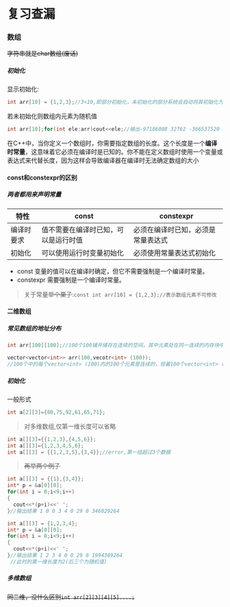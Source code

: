 # 复习查漏
### 数组
~~字符串就是char数组(废话)~~
#####  初始化
显示初始化:
```c++
int arr[10] = {1,2,3};//3<10,即部分初始化，未初始化的部分系统会自动将其初始化为0
```
若未初始化则数组内元素为随机值
```c++
int arr[10];for(int ele:arr)cout<<ele;//输出-97186008 32762 -366537520 32759 2 0 2 32759 8 0
```
在C++中，当你定义一个数组时，你需要指定数组的长度。这个长度是一个**编译时常量**，这意味着它必须在编译时是已知的。你不能在定义数组时使用一个变量或表达式来代替长度，因为这样会导致编译器在编译时无法确定数组的大小

#### const和constexpr的区别
##### 两者都用来声明常量
|特性|const|constexpr|
|-----|-----|-----|
|编译时要求|值不需要在编译时已知，可以是运行时值|必须在编译时已知，必须是常量表达式|
|初始化|可以使用运行时变量初始化|必须使用常量表达式初始化|

+ const 变量的值可以在编译时确定，但它不需要强制是一个编译时常量。
+ constexpr 需要强制是一个编译时常量。

>关于常量~~举个栗子~~:```const int arr[10] = {1,2,3};//表示数组元素不可修改```
#### 二维数组
##### 常见数组的地址分布
```c++
int arr[100][100];//100个100铺开储存在连续的空间，其中元素处在同一连续的内存块中
```

```c++
vector<vector<int>> arr(100,vecotr<int> (100));
//100个中的每个vector<int> (100)内的100个元素是连续的，但着100个vector<int> (100)不一定连续
```

##### 初始化
一般形式
```c++
int a[2][3]={80,75,92,61,65,71};
```
> 对多维数组,仅第一维长度可以省略 
```c++
int a[][3]={{1,2,3},{4,5,6}};
int a[][3]={1,2,3,4,5,6};
int a[][3] = {{1,2,3,5},{3,4}};//error,第一组超过3个数据
```
> ~~再举两个例子~~
```c++
int a[][3] = {{1},{3,4}};
int* p = &a[0][0];
for(int i = 0;i<9;i++)
{
  cout<<*(p+i)<<' ';
}//输出结果 1 0 0 3 4 0 29 0 346029264
```
```c++
int a[][3] = {1,2,3,4};
int* p = &a[0][0];
for(int i = 0;i<9;i++)
{
  cout<<*(p+i)<<' ';
}//输出结果 1 2 3 4 0 0 29 0 1994389264 
 //此时的第一维长度为2(后三个为随机值)
```
##### 多维数组
~~同二维，没什么区别``int arr[2][3][4][5]....;``~~
